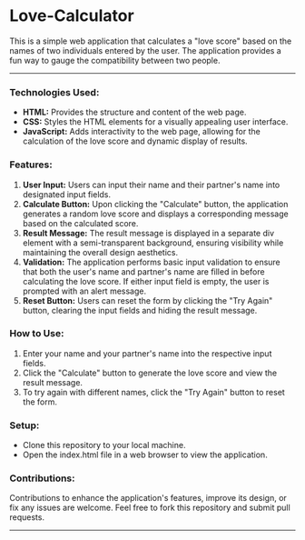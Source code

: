 # Love-Calculator
This is a simple web application that calculates a "love score" based on the names of two individuals entered by the user. The application provides a fun way to gauge the compatibility between two people.

---



### Technologies Used:
- **HTML:** Provides the structure and content of the web page.
- **CSS:** Styles the HTML elements for a visually appealing user interface.
- **JavaScript:** Adds interactivity to the web page, allowing for the calculation of the love score and dynamic display of results.

### Features:
1. **User Input:** Users can input their name and their partner's name into designated input fields.
2. **Calculate Button:** Upon clicking the "Calculate" button, the application generates a random love score and displays a corresponding message based on the calculated score.
3. **Result Message:** The result message is displayed in a separate div element with a semi-transparent background, ensuring visibility while maintaining the overall design aesthetics.
4. **Validation:** The application performs basic input validation to ensure that both the user's name and partner's name are filled in before calculating the love score. If either input field is empty, the user is prompted with an alert message.
5. **Reset Button:** Users can reset the form by clicking the "Try Again" button, clearing the input fields and hiding the result message.

### How to Use:
1. Enter your name and your partner's name into the respective input fields.
2. Click the "Calculate" button to generate the love score and view the result message.
3. To try again with different names, click the "Try Again" button to reset the form.

### Setup:
- Clone this repository to your local machine.
- Open the index.html file in a web browser to view the application.

### Contributions:
Contributions to enhance the application's features, improve its design, or fix any issues are welcome. Feel free to fork this repository and submit pull requests.

---
